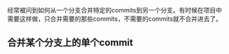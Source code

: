 

经常被问到如何从一个分支合并特定的commits到另一个分支。有时候在项目中需要这样做，只合并需要的那些commits，不需要的commits就不合并进去了。

## 合并某个分支上的单个commit